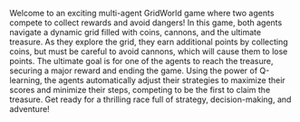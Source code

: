 Welcome to an exciting multi-agent GridWorld game where two agents compete to collect rewards and avoid dangers! In this game, both agents navigate a dynamic grid filled with coins, cannons, and the ultimate treasure. As they explore the grid, they earn additional points by collecting coins, but must be careful to avoid cannons, which will cause them to lose points. The ultimate goal is for one of the agents to reach the treasure, securing a major reward and ending the game. Using the power of Q-learning, the agents automatically adjust their strategies to maximize their scores and minimize their steps, competing to be the first to claim the treasure. Get ready for a thrilling race full of strategy, decision-making, and adventure!
